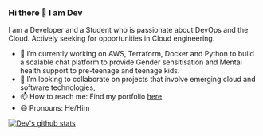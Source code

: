 ### Hi there 👋 I am Dev

I am a Developer and a Student who is passionate about DevOps and the Cloud. Actively seeking for opportunities in Cloud engineering. 

- 🔭 I’m currently working on AWS, Terraform, Docker and Python to build a scalable chat platform to provide Gender sensitisation and Mental health support to pre-teenage and teenage kids.
- 👯 I’m looking to collaborate on projects that involve emerging cloud and software technologies,
- 📫 How to reach me: Find my portfolio [here](https://agastya-dev.github.io)
- 😄 Pronouns: He/Him

[![Dev's github stats](https://github-readme-stats.vercel.app/api?username=thundersparkf)](https://github.com/thundersparkf/github-readme-stats)
